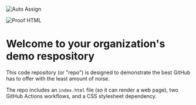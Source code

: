 ![Auto Assign](https://github.com/Portfolio-project-PoPa/demo-repository/actions/workflows/auto-assign.yml/badge.svg)

![Proof HTML](https://github.com/Portfolio-project-PoPa/demo-repository/actions/workflows/proof-html.yml/badge.svg)

# Welcome to your organization's demo respository
This code repository (or "repo") is designed to demonstrate the best GitHub has to offer with the least amount of noise.

The repo includes an `index.html` file (so it can render a web page), two GitHub Actions workflows, and a CSS stylesheet dependency.
